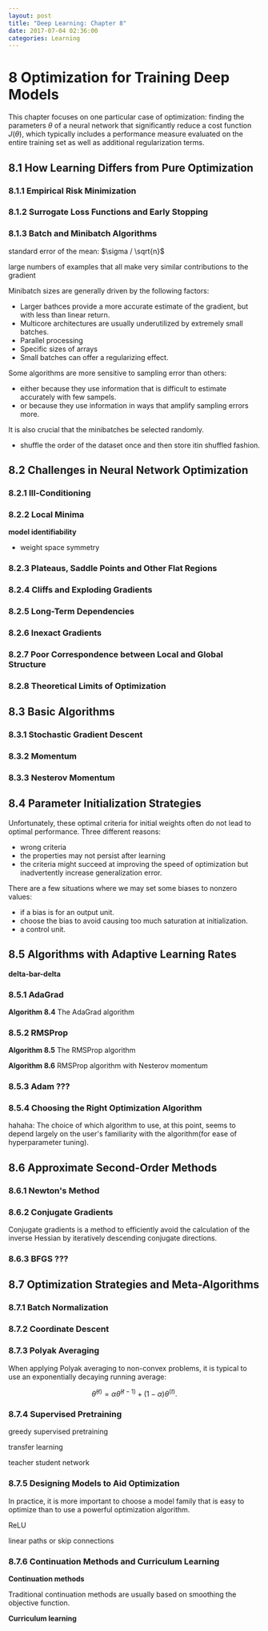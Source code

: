 ```yaml
---
layout: post
title: "Deep Learning: Chapter 8"
date: 2017-07-04 02:36:00
categories: Learning
---
```


# 8 Optimization for Training Deep Models

This chapter focuses on one particular case of optimization: finding the parameters $\theta$ of a neural network that significantly reduce a cost function $J(\theta)$, which typically includes a performance measure evaluated on the entire training set as well as additional regularization terms.

## 8.1 How Learning Differs from Pure Optimization

### 8.1.1 Empirical Risk Minimization

### 8.1.2 Surrogate Loss Functions and Early Stopping

### 8.1.3 Batch and Minibatch Algorithms

standard error of the mean: $\sigma / \sqrt{n}$

large numbers of examples that all make very similar contributions to the gradient

Minibatch sizes are generally driven by the following factors:
  * Larger bathces provide a more accurate estimate of the gradient, but with less than linear return.
  * Multicore architectures are usually underutilized by extremely small batches.
  * Parallel processing
  * Specific sizes of arrays
  * Small batches can offer a regularizing effect.

Some algorithms are more sensitive to sampling error than others:
  * either because they use information that is difficult to estimate accurately with few sampels.
  * or because they use information in ways that amplify sampling errors more.

It is also crucial that the minibatches be selected randomly.
  * shuffle the order of the dataset once and then store itin shuffled fashion.




## 8.2 Challenges in Neural Network Optimization

### 8.2.1 Ill-Conditioning

### 8.2.2 Local Minima

**model identifiability**
  * weight space symmetry
  
### 8.2.3 Plateaus, Saddle Points and Other Flat Regions

### 8.2.4 Cliffs and Exploding Gradients

### 8.2.5 Long-Term Dependencies

### 8.2.6 Inexact Gradients

### 8.2.7 Poor Correspondence between Local and Global Structure

### 8.2.8 Theoretical Limits of Optimization

## 8.3 Basic Algorithms

### 8.3.1 Stochastic Gradient Descent

### 8.3.2 Momentum

### 8.3.3 Nesterov Momentum

## 8.4 Parameter Initialization Strategies

Unfortunately, these optimal criteria for initial weights often do not lead to optimal performance. Three different reasons:
  * wrong criteria
  * the properties may not persist after learning
  * the criteria might succeed at improving the speed of optimization but inadvertently increase generalization error.

There are a few situations where we may set some biases to nonzero values:
  * if a bias is for an output unit.
  * choose the bias to avoid causing too much saturation at initialization.
  * a control unit.

## 8.5 Algorithms with Adaptive Learning Rates

**delta-bar-delta**

### 8.5.1 AdaGrad

**Algorithm 8.4** The AdaGrad algorithm

### 8.5.2 RMSProp

**Algorithm 8.5** The RMSProp algorithm

 **Algorithm 8.6** RMSProp algorithm with Nesterov momentum

### 8.5.3 Adam ???

### 8.5.4 Choosing the Right Optimization Algorithm

hahaha: The choice of which algorithm to use, at this point, seems to depend largely on the user's familiarity with the algorithm(for ease of hyperparameter tuning).

## 8.6 Approximate Second-Order Methods

### 8.6.1 Newton's Method

### 8.6.2 Conjugate Gradients

Conjugate gradients is a method to efficiently avoid the calculation of the inverse Hessian by iteratively descending conjugate directions.

### 8.6.3 BFGS ???

## 8.7 Optimization Strategies and Meta-Algorithms

### 8.7.1 Batch Normalization

### 8.7.2 Coordinate Descent 

### 8.7.3 Polyak Averaging

When applying Polyak averaging to non-convex problems, it is typical to use an exponentially decaying running average:

$$
\hat{\theta}^{(t)} = \alpha \hat{\theta}^{(t-1)} + (1 - \alpha) \theta^{(t)}.
$$

### 8.7.4 Supervised Pretraining

greedy supervised pretraining

transfer learning

teacher student network

### 8.7.5 Designing Models to Aid Optimization

In practice, it is more important to choose a model family that is easy to optimize than to use a powerful optimization algorithm.

ReLU

linear paths or skip connections



### 8.7.6 Continuation Methods and Curriculum Learning

**Continuation methods**

Traditional continuation methods are usually based on smoothing the objective function.

**Curriculum learning**

















